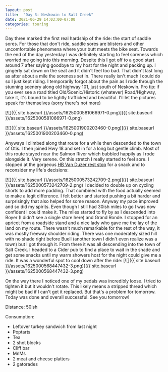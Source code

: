 ```yaml
---
layout: post
title:  "Day 3: Neskowin to Salt Creek"
date: 2021-06-29 14:03:00-07:00
categories: touring
---
```

Day three marked the first real hardship of the ride: the start of saddle sores. For those that don't ride, saddle sores are blisters and other uncomfortable phenomena where your butt meets the bike seat. Towards the end of the day yesterday I was definitely starting to feel soreness which worried me going into this morning. Despite this I got off to a good start around 7 after saying goodbye to my host for the night and packing up. I gingerly sat down on the seat and it didn't feel too bad. That didn't last long as after about a mile the soreness set in. There really isn't much I could do so I just kept riding. I temporarily forgot about the pain as I rode through the stunning scenery along old highway 101, just south of Neskowin. Pro tip: if you ever see a road titled Old/Scenic/Historic (whatever) Road/Highway, take it, it's bound to be lightly trafficked and beautiful. I'll let the pictures speak for themselves (sorry there's not more)  

[![]({{ site.baseurl }}/assets/1625000581066971-0.png)]({{ site.baseurl }}/assets/1625000581066971-0.png)

[![]({{ site.baseurl }}/assets/1625001900203460-0.png)]({{ site.baseurl }}/assets/1625001900203460-0.png)
  
Anyways I climbed along that route for a while then descended to the town of Otis. I then joined Hwy 18 and set in for a long but gentle climb. Most of this route stayed near the Salmon River which bubbled happily as I rode alongside it. Very serene. On this stretch I really started to feel sore. I stopped at the gorgeous [HB Van Duzer rest stop](https://stateparks.oregon.gov/index.cfm?do=park.profile&parkId=160) for a snack and to reconsider my life's decisions:  

[![]({{ site.baseurl }}/assets/1625000573242709-2.png)]({{ site.baseurl }}/assets/1625000573242709-2.png)
I decided to double up on cycling shorts to add more padding. That combined with the food actually seemed to make a legit difference. I felt better and started pushing a bit harder and surprisingly that also helped for some reason. Anyway my pace improved and so did my spirits. Even though I still had 30ish miles to go I was now confident I could make it. The miles started to fly by as I descended into Boyer (I didn't see a single store here) and Grand Ronde. I stopped for an apricot from a roadside stand and a nice lady who gave me the lay of the land on my route. There wasn't much remarkable for the rest of the way, it was mostly freeway shoulder riding. There was one moderately sized hill with no shade right before Buell (another town I didn't even realize was a town) but I got through it. From there it was all descending into the town of Salt Creek. I headed to a Cider pub to find a place to wait in the shade and get some snacks until my warm showers host for the night could give me a ride. It was a wonderful spot to cool down after the ride:
[![]({{ site.baseurl }}/assets/1625000568447432-3.png)]({{ site.baseurl }}/assets/1625000568447432-3.png)
  
On the way there I noticed one of my pedals was incredibly loose. I tried to tighten it but it wouldn't rotate. This likely means a stripped thread which might be bad if I can't get it replaced. But that's a problem for tomorrow. Today was done and overall successful. See you tomorrow!  


Distance: 50ish

Consumption:

* Leftover turkey sandwich from last night
* Poptarts
* Tea
* 2 shot blocks
* Cliff bar
* MnMs
* 2 meat and cheese platters
* 2 gatorades
